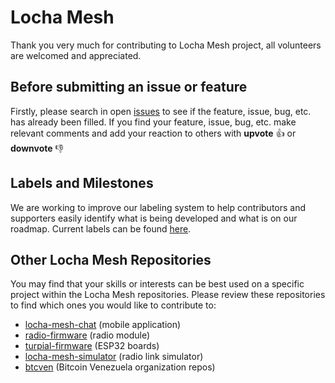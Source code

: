 # Locha Mesh

Thank you very much for contributing to Locha Mesh project, all volunteers are welcomed and appreciated.

## Before submitting an issue or feature

Firstly, please search in open [issues](https://github.com/btcven/locha/issues) to see if the feature, issue, bug, etc. has already been filled.
If you find your feature, issue, bug, etc. make relevant comments and add your reaction to others with **upvote** :+1: or **downvote** :-1:

## Labels and Milestones

We are working to improve our labeling system to help contributors and supporters easily identify what is being developed and what is on our roadmap. Current labels can be found [here](https://github.com/btcven/locha/labels).

## Other Locha Mesh Repositories 

You may find that your skills or interests can be best used on a specific project within the Locha Mesh repositories. Please review these repositories to find which ones you would like to contribute to:
- [locha-mesh-chat](https://github.com/btcven/locha-mesh-chat) (mobile application)
- [radio-firmware](https://github.com/btcven/radio-firmware) (radio module)
- [turpial-firmware](https://github.com/btcven/turpial-firmware) (ESP32 boards)
- [locha-mesh-simulator](https://github.com/btcven/locha-mesh-simulator) (radio link simulator)
- [btcven](https://github.com/btcven) (Bitcoin Venezuela organization repos)
